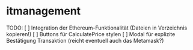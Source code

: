 # itmanagement

TODO: 	[ ] Integration der Ethereum-Funktionalität (Dateien in Verzeichnis kopieren!)
	[ ] Buttons für CalculatePrice stylen
	[ ] Modal für explizite Bestätigung Transaktion (reicht eventuell auch das Metamask?)
